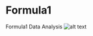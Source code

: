 # Formula1
Formula1 Data Analysis
![alt text](https://github.com/prajwaltaneja/Formula1/blob/main/Formula1%20Race%20Analysis/Analysis%20Screenshot/dominant%20driver%20through%20years.png/to/img.png)
